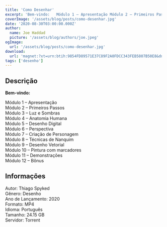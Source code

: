 ```yaml
---
title: 'Como Desenhar'
excerpt: 'Bem-vindo:   Módulo 1 – Apresentação Módulo 2 – Primeiros Passos Módulo 3 – Luz e Sombras Módulo 4 – Anatomia Humana Módulo 5 – Desenho Digital Módulo 6 – Perspectiva Módulo 7 – Criação de Personagem Módulo 8 – Técnicas de Nanquim Módulo'
coverImage: '/assets/blog/posts/como-desenhar.jpg'
date: '2020-08-30T03:00:00.000Z'
author:
  name: Joe Haddad
  picture: '/assets/blog/authors/joe.jpeg'
ogImage:
  url: '/assets/blog/posts/como-desenhar.jpg'
download:
  url: 'magnet:?xt=urn:btih:9854FD89571E37C89F2A0FDCC343FEB5807B50E8&dn=Como%20Desenhar%20-%20Thiago%20Spyked&tr=udp%3a%2f%2ftracker.openbittorrent.com%3a1337%2fannounce&tr=udp%3a%2f%2ftracker.opentrackr.org%3a1337%2fannounce'
tags: ['desenho']
---
```

<h2>Descrição</h2>
<p></p><p><strong>Bem-vindo:</strong></p><p>Módulo 1 – Apresentação<br/>Módulo 2 – Primeiros Passos<br/>Módulo 3 – Luz e Sombras<br/>Módulo 4 – Anatomia Humana<br/>Módulo 5 – Desenho Digital<br/>Módulo 6 – Perspectiva<br/>Módulo 7 – Criação de Personagem<br/>Módulo 8 – Técnicas de Nanquim<br/>Módulo 9 – Desenho Vetorial<br/>Módulo 10 – Pintura com marcadores<br/>Módulo 11 – Demonstrações<br/>Módulo 12 – Bônus</p><h2>Informações</h2><p>Autor: Thiago Spyked<br/>Gênero: Desenho<br/>Ano de Lançamento: 2020<br/>Formato: MP4<br/>Idioma: Português<br/>Tamanho: 24.15 GB<br/>Servidor: Torrent</p>
